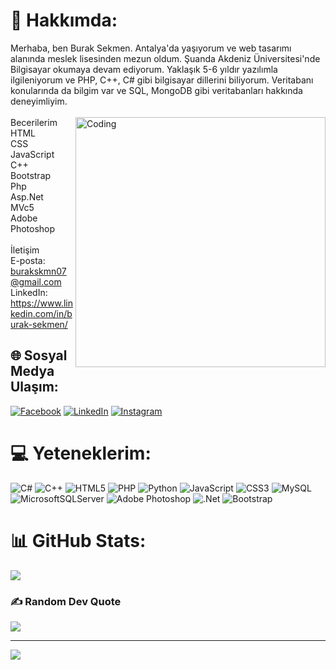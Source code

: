 # 💫 Hakkımda:
Merhaba, ben Burak Sekmen. Antalya'da yaşıyorum ve web tasarımı alanında meslek lisesinden mezun oldum. Şuanda Akdeniz Üniversitesi'nde Bilgisayar okumaya devam ediyorum.
Yaklaşık 5-6 yıldır yazılımla ilgileniyorum ve PHP, C++, C# gibi bilgisayar dillerini biliyorum. Veritabanı konularında da bilgim var ve SQL, MongoDB gibi veritabanları hakkında deneyimliyim.<br><br>
<img alt="Coding" align="right" width="400" src="https://i.pinimg.com/originals/e4/26/70/e426702edf874b181aced1e2fa5c6cde.gif">Becerilerim<br>HTML<br>CSS<br>JavaScript<br>C++<br>Bootstrap<br>Php<br>Asp.Net<br>MVc5<br>Adobe Photoshop<br><br>İletişim<br>E-posta: burakskmn07@gmail.com<br>LinkedIn: https://www.linkedin.com/in/burak-sekmen/


## 🌐 Sosyal Medya Ulaşım:
[![Facebook](https://img.shields.io/badge/Facebook-%231877F2.svg?logo=Facebook&logoColor=white)](https://facebook.com/burak.sekmen.07) [![LinkedIn](https://img.shields.io/badge/LinkedIn-%230077B5.svg?logo=linkedin&logoColor=white)](https://linkedin.com/in/burak-sekmen/) [![Instagram](https://img.shields.io/badge/Instagram-%23E4405F.svg?logo=Instagram&logoColor=white)](https://instagram.com/buraksekmeen) 

# 💻 Yeteneklerim:
![C#](https://img.shields.io/badge/c%23-%23239120.svg?style=flat&logo=c-sharp&logoColor=white) ![C++](https://img.shields.io/badge/c++-%2300599C.svg?style=flat&logo=c%2B%2B&logoColor=white) ![HTML5](https://img.shields.io/badge/html5-%23E34F26.svg?style=flat&logo=html5&logoColor=white) ![PHP](https://img.shields.io/badge/php-%23777BB4.svg?style=flat&logo=php&logoColor=white) ![Python](https://img.shields.io/badge/python-3670A0?style=flat&logo=python&logoColor=ffdd54) ![JavaScript](https://img.shields.io/badge/javascript-%23323330.svg?style=flat&logo=javascript&logoColor=%23F7DF1E) ![CSS3](https://img.shields.io/badge/css3-%231572B6.svg?style=flat&logo=css3&logoColor=white) ![MySQL](https://img.shields.io/badge/mysql-%2300f.svg?style=flat&logo=mysql&logoColor=white) ![MicrosoftSQLServer](https://img.shields.io/badge/Microsoft%20SQL%20Sever-CC2927?style=flat&logo=microsoft%20sql%20server&logoColor=white) ![Adobe Photoshop](https://img.shields.io/badge/adobephotoshop-%2331A8FF.svg?style=flat&logo=adobephotoshop&logoColor=white) ![.Net](https://img.shields.io/badge/.NET-5C2D91?style=flat&logo=.net&logoColor=white) ![Bootstrap](https://img.shields.io/badge/bootstrap-%23563D7C.svg?style=flat&logo=bootstrap&logoColor=white)
# 📊 GitHub Stats:
![](https://github-readme-stats.vercel.app/api/top-langs/?username=BurakSekmenn&theme=dracula&hide_border=true&include_all_commits=true&count_private=false&layout=compact)

### ✍️ Random Dev Quote
![](https://quotes-github-readme.vercel.app/api?type=horizontal&theme=radical)

---
[![](https://visitcount.itsvg.in/api?id=BurakSekmenn&icon=0&color=0)](https://visitcount.itsvg.in)

<!-- Proudly created with GPRM ( https://gprm.itsvg.in ) -->
